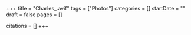 +++
title = "Charles_.avif"
tags = ["Photos"]
categories = []
startDate = ""
draft = false
pages = []

citations = []
+++

